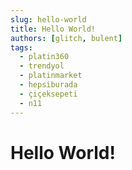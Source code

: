 ```yaml
---
slug: hello-world
title: Hello World!
authors: [glitch, bulent]
tags:
  - platin360
  - trendyol
  - platinmarket
  - hepsiburada
  - çiçeksepeti
  - n11
---
```


# Hello World!
